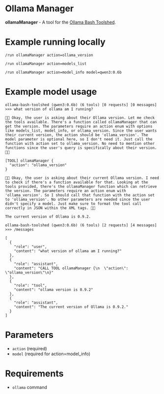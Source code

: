# Ollama Manager

**ollamaManager** - A tool for the [Ollama Bash Toolshed](../../).

# Example running locally

```/run ollamaManager action=ollama_version```

```/run ollamaManager action=models_list```

```/run ollamaManager action=model_info model=qwen3:0.6b```

# Example model usage

```
ollama-bash-toolshed (qwen3:0.6b) (6 tools) [0 requests] [0 messages]
>>> what version of ollama am I running?

🤔💭 Okay, the user is asking about their Ollama version. Let me check the tools available. There's a function called ollamaManager that can get the version. The parameters require an action enum with options like models_list, model_info, or ollama_version. Since the user wants their current version, the action should be 'ollama_version'. The model parameter is optional here, so I don't need it. Just call the function with action set to ollama_version. No need to mention other functions since the user's query is specifically about their version. 💭🤔

[TOOL] ollamaManager {
  "action": "ollama_version"
}

🤔💭 Okay, the user is asking about their current Ollama version. I need to check if there's a function available for that. Looking at the tools provided, there's the ollamaManager function which can retrieve the version. The parameters require an action enum with 'ollama_version'. So I should call that function with the action set to 'ollama_version'. No other parameters are needed since the user didn't specify a model. Just make sure to format the tool call correctly in JSON within the XML tags. 💭🤔

The current version of Ollama is 0.9.2.

ollama-bash-toolshed (qwen3:0.6b) (6 tools) [2 requests] [4 messages]
>>> /messages

[
  {
    "role": "user",
    "content": "what version of ollama am I running?"
  },
  {
    "role": "assistant",
    "content": "CALL TOOL ollamaManager {\n  \"action\": \"ollama_version\"\n}"
  },
  {
    "role": "tool",
    "content": "ollama version is 0.9.2"
  },
  {
    "role": "assistant",
    "content": "The current version of Ollama is 0.9.2."
  }
]
```
# Parameters

- ```action``` (required)
- ```model``` (required for action=model_info)

# Requirements

- ```ollama``` command
